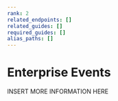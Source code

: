 ```yaml
---
rank: 2
related_endpoints: []
related_guides: []
required_guides: []
alias_paths: []
---
```


# Enterprise Events

INSERT MORE INFORMATION HERE